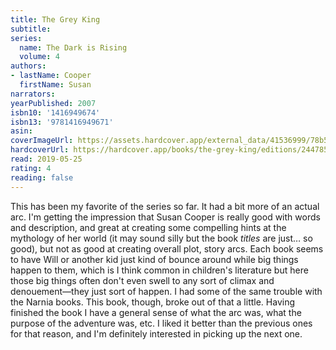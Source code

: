 ```yaml
---
title: The Grey King
subtitle:
series:
  name: The Dark is Rising
  volume: 4
authors:
- lastName: Cooper
  firstName: Susan
narrators:
yearPublished: 2007
isbn10: '1416949674'
isbn13: '9781416949671'
asin:
coverImageUrl: https://assets.hardcover.app/external_data/41536999/78b55d2a72fea1462726302835dba435ebb58a18.jpeg
hardcoverUrl: https://hardcover.app/books/the-grey-king/editions/24478555
read: 2019-05-25
rating: 4
reading: false
---
```

This has been my favorite of the series so far. It had a bit more of an actual arc. I'm getting the impression that Susan Cooper is really good with words and description, and great at creating some compelling hints at the mythology of her world (it may sound silly but the book _titles_ are just… so good), but not as good at creating overall plot, story arcs. Each book seems to have Will or another kid just kind of bounce around while big things happen to them, which is I think common in children's literature but here those big things often don't even swell to any sort of climax and denouement—they just sort of happen. I had some of the same trouble with the Narnia books. This book, though, broke out of that a little. Having finished the book I have a general sense of what the arc was, what the purpose of the adventure was, etc. I liked it better than the previous ones for that reason, and I'm definitely interested in picking up the next one.
